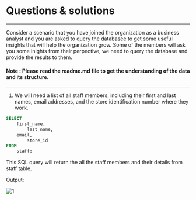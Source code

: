 # Questions & solutions
-----------------------------------------------------------------------------------
Consider a scenario that you have joined the organization as a business analyst and you are asked to query the databasee to get some useful insights that will help the organization grow. Some of the members will ask you some inights from their perpective, we need to query the database and provide the results to them.

#### Note : Please read the readme.md file to get the understanding of the data and its structure.
-----------------------------------------------------------------------------------

1. We will need a list of all staff members, including their first and last names, 
email addresses, and the store identification number where they work.

```SQL
SELECT 
	first_name, 
        last_name, 
	email, 
        store_id
FROM 
	staff;
```
This SQL query will return the all the staff members and their details from staff table.

Output:

<!-- ![1](https://user-images.githubusercontent.com/71631641/197812663-db374ffa-1f52-4232-8c03-d5b8ac2fd034.jpg) -->
![1]([http://url/to/img.png](https://github.com/Nishanth-thiyakarajan/Movies_DB_SQL/blob/main/Outputs/1.jpg))
